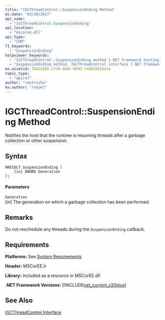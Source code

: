 ```yaml
---
title: "IGCThreadControl::SuspensionEnding Method"
ms.date: "03/30/2017"
api_name: 
  - "IGCThreadControl.SuspensionEnding"
api_location: 
  - "mscoree.dll"
api_type: 
  - "COM"
f1_keywords: 
  - "SuspensionEnding"
helpviewer_keywords: 
  - "IGCThreadControl::SuspensionEnding method [.NET Framework hosting]"
  - "SuspensionEnding method, IGCThreadControl interface [.NET Framework hosting]"
ms.assetid: 70814265-c734-4ddc-9502-fe8b28d2b414
topic_type: 
  - "apiref"
author: "rpetrusha"
ms.author: "ronpet"
---
```

# IGCThreadControl::SuspensionEnding Method
Notifies the host that the runtime is resuming threads after a garbage collection or other suspension.  
  
## Syntax  
  
```  
HRESULT SuspensionEnding (  
    [in] DWORD Generation  
);  
```  
  
#### Parameters  
 `Generation`  
 [in] The generation on which a garbage collection has been performed.  
  
## Remarks  
 Do not reschedule any threads during the `SuspensionEnding` callback.  
  
## Requirements  
 **Platforms:** See [System Requirements](../../../../docs/framework/get-started/system-requirements.md).  
  
 **Header:** MSCorEE.h  
  
 **Library:** Included as a resource in MSCorEE.dll  
  
 **.NET Framework Versions:** [!INCLUDE[net_current_v20plus](../../../../includes/net-current-v20plus-md.md)]  
  
## See Also  
 [IGCThreadControl Interface](../../../../docs/framework/unmanaged-api/hosting/igcthreadcontrol-interface.md)
